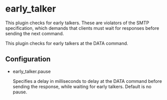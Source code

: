 early_talker
============

This plugin checks for early talkers. These are violators of the SMTP
specification, which demands that clients must wait for responses before
sending the next command.

This plugin checks for early talkers at the DATA command.

Configuration
-------------

* early_talker.pause

  Specifies a delay in milliseconds to delay at the DATA command before
  sending the response, while waiting for early talkers. Default is no pause.